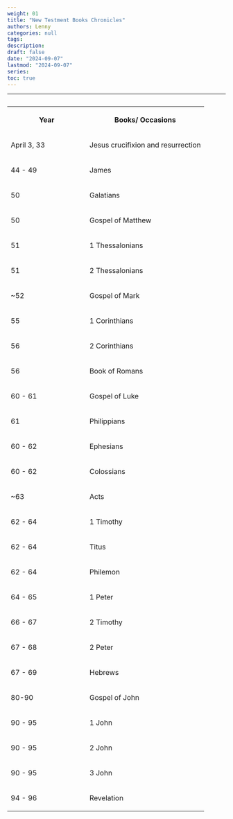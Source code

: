 ```yaml
---
weight: 01
title: "New Testment Books Chronicles"
authors: Lenny
categories: null
tags: 
description: 
draft: false
date: "2024-09-07"
lastmod: "2024-09-07"
series:
toc: true
---
```



<!--more-->
---

<table >
<caption style="text-align:left", align = "top"><b></b></caption>
<colgroup><col style="width: 40%" /><col style="width: 60%" />
</colgroup>
  <tr>
    <th><p>Year
      </p></th>
    <th><p>Books/ Occasions
      </p></th>
  </tr>
  <tr>
    <td><p>April 3, 33
      </p></td>
    <td><p>Jesus crucifixion and resurrection
      </p></td>
  </tr>
  <tr>
    <td><p>44 - 49
      </p></td>
    <td><p>James
      </p></td>
  </tr>
  <tr>
    <td><p>50
      </p></td>
    <td><p>Galatians
      </p></td>
  </tr>
  <tr>
    <td><p>50
      </p></td>
    <td><p>Gospel of Matthew
      </p></td>
  </tr>
  <tr>
    <td><p>51
      </p></td>
    <td><p>1 Thessalonians
      </p></td>
  </tr>
  <tr>
    <td><p>51
      </p></td>
    <td><p>2 Thessalonians
      </p></td>
  </tr>
  <tr>
    <td><p>~52
      </p></td>
    <td><p>Gospel of Mark
      </p></td>
  </tr>
  <tr>
    <td><p>55
      </p></td>
    <td><p>1 Corinthians
      </p></td>
  </tr>
  <tr>
    <td><p>56
      </p></td>
    <td><p>2 Corinthians
      </p></td>
  </tr>
  <tr>
    <td><p>56
      </p></td>
    <td><p>Book of Romans
      </p></td>
  </tr>
  <tr>
    <td><p>60 - 61
      </p></td>
    <td><p>Gospel of Luke
      </p></td>
  </tr>
  <tr>
    <td><p>61
      </p></td>
    <td><p>Philippians
      </p></td>
  </tr>
  <tr>
    <td><p>60 - 62
      </p></td>
    <td><p>Ephesians
      </p></td>
  </tr>
  <tr>
    <td><p>60 - 62
      </p></td>
    <td><p>Colossians
      </p></td>
  </tr>
  <tr>
    <td><p>~63
      </p></td>
    <td><p>Acts
      </p></td>
  </tr>
  <tr>
    <td><p>62 - 64
      </p></td>
    <td><p>1 Timothy
      </p></td>
  </tr>
  <tr>
    <td><p>62 - 64
      </p></td>
    <td><p>Titus
      </p></td>
  </tr>
  <tr>
    <td><p>62 - 64
      </p></td>
    <td><p>Philemon
      </p></td>
  </tr>
  <tr>
    <td><p>64 - 65
      </p></td>
    <td><p>1 Peter
      </p></td>
  </tr>
  <tr>
    <td><p>66 - 67
      </p></td>
    <td><p>2 Timothy
      </p></td>
  </tr>
  <tr>
    <td><p>67 - 68
      </p></td>
    <td><p>2 Peter
      </p></td>
  </tr>
  <tr>
    <td><p>67 - 69
      </p></td>
    <td><p>Hebrews
      </p></td>
  </tr>
  <tr>
    <td><p>80-90
      </p></td>
    <td><p>Gospel of John
      </p></td>
  </tr>
  <tr>
    <td><p>90 - 95
      </p></td>
    <td><p>1 John
      </p></td>
  </tr>
  <tr>
    <td><p>90 - 95
      </p></td>
    <td><p>2 John
      </p></td>
  </tr>
  <tr>
    <td><p>90 - 95
      </p></td>
    <td><p>3 John
      </p></td>
  </tr>
  <tr>
    <td><p>94 - 96
      </p></td>
    <td><p>Revelation
      </p></td>
  </tr>
</table>